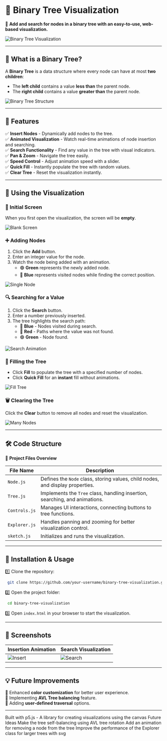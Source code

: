 
# 🌳 Binary Tree Visualization

📌 **Add and search for nodes in a binary tree with an easy-to-use, web-based visualization.**

![Binary Tree Visualization](photos/balanced.png)

---

## 📖 What is a Binary Tree?

A **Binary Tree** is a data structure where every node can have at most **two children**:
- The **left child** contains a value **less than** the parent node.
- The **right child** contains a value **greater than** the parent node.

![Binary Tree Structure](tree.PNG)

---

## 🎯 Features
✅ **Insert Nodes** - Dynamically add nodes to the tree.  
✅ **Animated Visualization** - Watch real-time animations of node insertion and searching.  
✅ **Search Functionality** - Find any value in the tree with visual indicators.  
✅ **Pan & Zoom** - Navigate the tree easily.  
✅ **Speed Control** - Adjust animation speed with a slider.  
✅ **Quick Fill** - Instantly populate the tree with random values.  
✅ **Clear Tree** - Reset the visualization instantly.  

---

## 🚀 Using the Visualization

### 🏁 Initial Screen
When you first open the visualization, the screen will be **empty**.

![Blank Screen](photos/blank.PNG)

### ➕ Adding Nodes
1. Click the **Add** button.
2. Enter an integer value for the node.
3. Watch the node being added with an animation.
   - 🟢 **Green** represents the newly added node.
   - 🔵 **Blue** represents visited nodes while finding the correct position.

![Single Node](photos/singlenode.PNG)

### 🔍 Searching for a Value
1. Click the **Search** button.
2. Enter a number previously inserted.
3. The tree highlights the search path:
   - 🔵 **Blue** - Nodes visited during search.
   - 🔴 **Red** - Paths where the value was not found.
   - 🟢 **Green** - Node found.

![Search Animation](photos/search.PNG)

### 🔄 Filling the Tree
- Click **Fill** to populate the tree with a specified number of nodes.
- Click **Quick Fill** for an **instant** fill without animations.

![Fill Tree](photos/fill.PNG)

### 🗑️ Clearing the Tree
Click the **Clear** button to remove all nodes and reset the visualization.

![Many Nodes](photos/manynodes.PNG)

---

## 🛠️ Code Structure

📂 **Project Files Overview**

| File Name | Description |
|-----------|------------|
| `Node.js` | Defines the `Node` class, storing values, child nodes, and display properties. |
| `Tree.js` | Implements the `Tree` class, handling insertion, searching, and animations. |
| `Controls.js` | Manages UI interactions, connecting buttons to tree functions. |
| `Explorer.js` | Handles panning and zooming for better visualization control. |
| `sketch.js` | Initializes and runs the visualization. |

---

## 📌 Installation & Usage

1️⃣ Clone the repository:
```sh
 git clone https://github.com/your-username/binary-tree-visualization.git
```

2️⃣ Open the project folder:
```sh
 cd binary-tree-visualization
```

3️⃣ Open `index.html` in your browser to start the visualization.

---

## 🎨 Screenshots
| Insertion Animation | Search Visualization |
|---------------------|---------------------|
| ![Insert](photos/singlenode.PNG) | ![Search](photos/search.PNG) |

---

## 💡 Future Improvements
🔹 Enhanced **color customization** for better user experience.  
🔹 Implementing **AVL Tree balancing** feature.  
🔹 Adding **user-defined traversal** options.  

---


Built with
p5.js - A library for creating visualizations using the canvas
Future Ideas
Make the tree self-balancing using AVL tree rotation
Add an animation for removing a node from the tree
Improve the performance of the Explorer class for larger trees with svg
